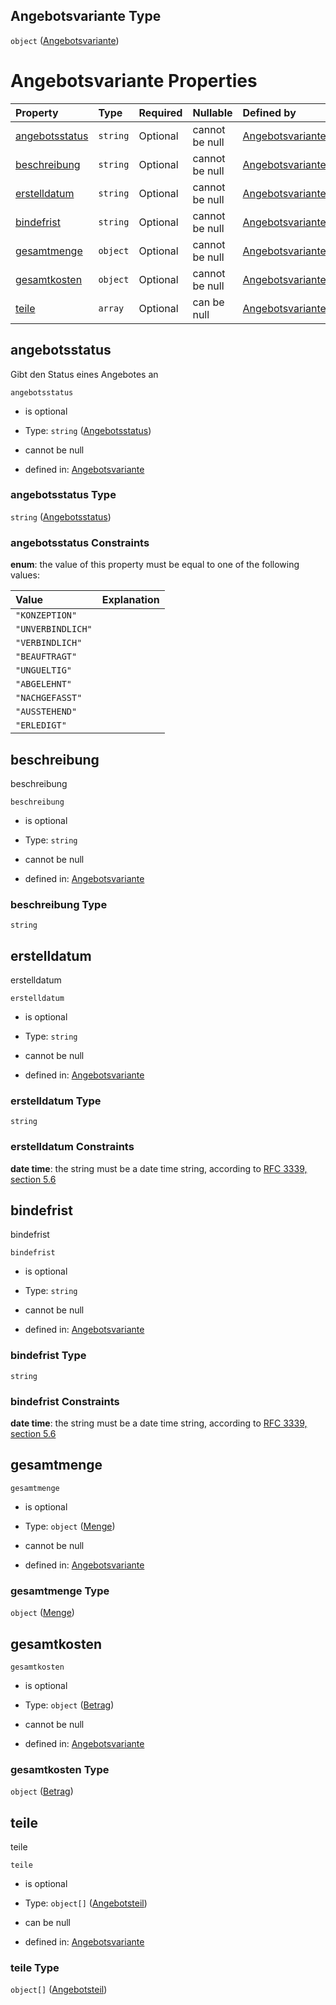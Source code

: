 ## Angebotsvariante Type

`object` ([Angebotsvariante](angebotsvariante.md))

# Angebotsvariante Properties

| Property                          | Type     | Required | Nullable       | Defined by                                                                                                                                                                                              |
| :-------------------------------- | :------- | :------- | :------------- | :------------------------------------------------------------------------------------------------------------------------------------------------------------------------------------------------------ |
| [angebotsstatus](#angebotsstatus) | `string` | Optional | cannot be null | [Angebotsvariante](angebotsstatus.md "https://raw.githubusercontent.com/conuti-gmbh/bo4e-schema/master/schemas/v1/enum/Angebotsstatus.schema.json#/properties/angebotsstatus")                          |
| [beschreibung](#beschreibung)     | `string` | Optional | cannot be null | [Angebotsvariante](angebotsvariante-properties-beschreibung.md "https://raw.githubusercontent.com/conuti-gmbh/bo4e-schema/master/schemas/v1/com/Angebotsvariante.schema.json#/properties/beschreibung") |
| [erstelldatum](#erstelldatum)     | `string` | Optional | cannot be null | [Angebotsvariante](angebotsvariante-properties-erstelldatum.md "https://raw.githubusercontent.com/conuti-gmbh/bo4e-schema/master/schemas/v1/com/Angebotsvariante.schema.json#/properties/erstelldatum") |
| [bindefrist](#bindefrist)         | `string` | Optional | cannot be null | [Angebotsvariante](angebotsvariante-properties-bindefrist.md "https://raw.githubusercontent.com/conuti-gmbh/bo4e-schema/master/schemas/v1/com/Angebotsvariante.schema.json#/properties/bindefrist")     |
| [gesamtmenge](#gesamtmenge)       | `object` | Optional | cannot be null | [Angebotsvariante](menge.md "https://raw.githubusercontent.com/conuti-gmbh/bo4e-schema/master/schemas/v1/com/Menge.schema.json#/properties/gesamtmenge")                                                |
| [gesamtkosten](#gesamtkosten)     | `object` | Optional | cannot be null | [Angebotsvariante](betrag.md "https://raw.githubusercontent.com/conuti-gmbh/bo4e-schema/master/schemas/v1/com/Betrag.schema.json#/properties/gesamtkosten")                                             |
| [teile](#teile)                   | `array`  | Optional | can be null    | [Angebotsvariante](angebotsvariante-properties-teile.md "https://raw.githubusercontent.com/conuti-gmbh/bo4e-schema/master/schemas/v1/com/Angebotsvariante.schema.json#/properties/teile")               |

## angebotsstatus

Gibt den Status eines Angebotes an

`angebotsstatus`

*   is optional

*   Type: `string` ([Angebotsstatus](angebotsstatus.md))

*   cannot be null

*   defined in: [Angebotsvariante](angebotsstatus.md "https://raw.githubusercontent.com/conuti-gmbh/bo4e-schema/master/schemas/v1/enum/Angebotsstatus.schema.json#/properties/angebotsstatus")

### angebotsstatus Type

`string` ([Angebotsstatus](angebotsstatus.md))

### angebotsstatus Constraints

**enum**: the value of this property must be equal to one of the following values:

| Value             | Explanation |
| :---------------- | :---------- |
| `"KONZEPTION"`    |             |
| `"UNVERBINDLICH"` |             |
| `"VERBINDLICH"`   |             |
| `"BEAUFTRAGT"`    |             |
| `"UNGUELTIG"`     |             |
| `"ABGELEHNT"`     |             |
| `"NACHGEFASST"`   |             |
| `"AUSSTEHEND"`    |             |
| `"ERLEDIGT"`      |             |

## beschreibung

beschreibung

`beschreibung`

*   is optional

*   Type: `string`

*   cannot be null

*   defined in: [Angebotsvariante](angebotsvariante-properties-beschreibung.md "https://raw.githubusercontent.com/conuti-gmbh/bo4e-schema/master/schemas/v1/com/Angebotsvariante.schema.json#/properties/beschreibung")

### beschreibung Type

`string`

## erstelldatum

erstelldatum

`erstelldatum`

*   is optional

*   Type: `string`

*   cannot be null

*   defined in: [Angebotsvariante](angebotsvariante-properties-erstelldatum.md "https://raw.githubusercontent.com/conuti-gmbh/bo4e-schema/master/schemas/v1/com/Angebotsvariante.schema.json#/properties/erstelldatum")

### erstelldatum Type

`string`

### erstelldatum Constraints

**date time**: the string must be a date time string, according to [RFC 3339, section 5.6](https://tools.ietf.org/html/rfc3339 "check the specification")

## bindefrist

bindefrist

`bindefrist`

*   is optional

*   Type: `string`

*   cannot be null

*   defined in: [Angebotsvariante](angebotsvariante-properties-bindefrist.md "https://raw.githubusercontent.com/conuti-gmbh/bo4e-schema/master/schemas/v1/com/Angebotsvariante.schema.json#/properties/bindefrist")

### bindefrist Type

`string`

### bindefrist Constraints

**date time**: the string must be a date time string, according to [RFC 3339, section 5.6](https://tools.ietf.org/html/rfc3339 "check the specification")

## gesamtmenge



`gesamtmenge`

*   is optional

*   Type: `object` ([Menge](menge.md))

*   cannot be null

*   defined in: [Angebotsvariante](menge.md "https://raw.githubusercontent.com/conuti-gmbh/bo4e-schema/master/schemas/v1/com/Menge.schema.json#/properties/gesamtmenge")

### gesamtmenge Type

`object` ([Menge](menge.md))

## gesamtkosten



`gesamtkosten`

*   is optional

*   Type: `object` ([Betrag](betrag.md))

*   cannot be null

*   defined in: [Angebotsvariante](betrag.md "https://raw.githubusercontent.com/conuti-gmbh/bo4e-schema/master/schemas/v1/com/Betrag.schema.json#/properties/gesamtkosten")

### gesamtkosten Type

`object` ([Betrag](betrag.md))

## teile

teile

`teile`

*   is optional

*   Type: `object[]` ([Angebotsteil](angebotsteil.md))

*   can be null

*   defined in: [Angebotsvariante](angebotsvariante-properties-teile.md "https://raw.githubusercontent.com/conuti-gmbh/bo4e-schema/master/schemas/v1/com/Angebotsvariante.schema.json#/properties/teile")

### teile Type

`object[]` ([Angebotsteil](angebotsteil.md))
